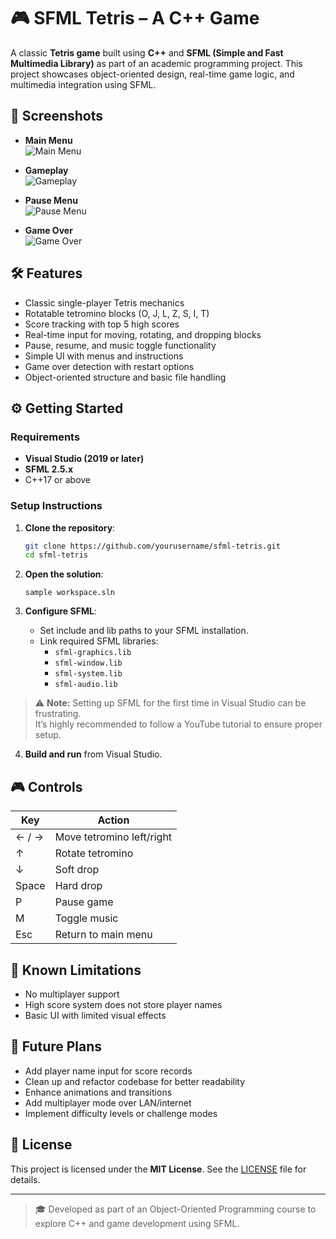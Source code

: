 
# 🎮 SFML Tetris – A C++ Game

A classic **Tetris game** built using **C++** and **SFML (Simple and Fast Multimedia Library)** as part of an academic programming project. This project showcases object-oriented design, real-time game logic, and multimedia integration using SFML.

## 📸 Screenshots

- **Main Menu**  
  ![Main Menu](https://github.com/user-attachments/assets/b1284bce-3ae8-4ba1-a640-faf1aa37de56)

- **Gameplay**  
  ![Gameplay](https://github.com/user-attachments/assets/bbc14792-eee4-4598-b1ee-da2f4663a730)

- **Pause Menu**  
  ![Pause Menu](https://github.com/user-attachments/assets/30a56dc4-9f95-4a4e-8ff6-d621c631fee8)

- **Game Over**  
  ![Game Over](https://github.com/user-attachments/assets/72d5692b-21a5-4498-aedf-c48a3c3edff7)

## 🛠 Features

- Classic single-player Tetris mechanics
- Rotatable tetromino blocks (O, J, L, Z, S, I, T)
- Score tracking with top 5 high scores
- Real-time input for moving, rotating, and dropping blocks
- Pause, resume, and music toggle functionality
- Simple UI with menus and instructions
- Game over detection with restart options
- Object-oriented structure and basic file handling


## ⚙️ Getting Started

### Requirements

- **Visual Studio (2019 or later)**
- **SFML 2.5.x**
- C++17 or above

### Setup Instructions

1. **Clone the repository**:
   ```bash
   git clone https://github.com/yourusername/sfml-tetris.git
   cd sfml-tetris
   ```

2. **Open the solution**:
   ```
   sample workspace.sln
   ```

3. **Configure SFML**:
   - Set include and lib paths to your SFML installation.
   - Link required SFML libraries:
     - `sfml-graphics.lib`
     - `sfml-window.lib`
     - `sfml-system.lib`
     - `sfml-audio.lib`

> ⚠️ **Note:** Setting up SFML for the first time in Visual Studio can be frustrating.  
> It’s highly recommended to follow a YouTube tutorial to ensure proper setup.

4. **Build and run** from Visual Studio.

## 🎮 Controls

| Key         | Action                  |
|-------------|--------------------------|
| ← / →       | Move tetromino left/right |
| ↑           | Rotate tetromino         |
| ↓           | Soft drop                |
| Space       | Hard drop                |
| P           | Pause game               |
| M           | Toggle music             |
| Esc         | Return to main menu      |

## 🔮 Known Limitations

- No multiplayer support
- High score system does not store player names
- Basic UI with limited visual effects

## 🌱 Future Plans

- Add player name input for score records
- Clean up and refactor codebase for better readability
- Enhance animations and transitions
- Add multiplayer mode over LAN/internet
- Implement difficulty levels or challenge modes

## 📜 License

This project is licensed under the **MIT License**. See the [LICENSE](LICENSE) file for details.

---

> 🎓 Developed as part of an Object-Oriented Programming course to explore C++ and game development using SFML.
